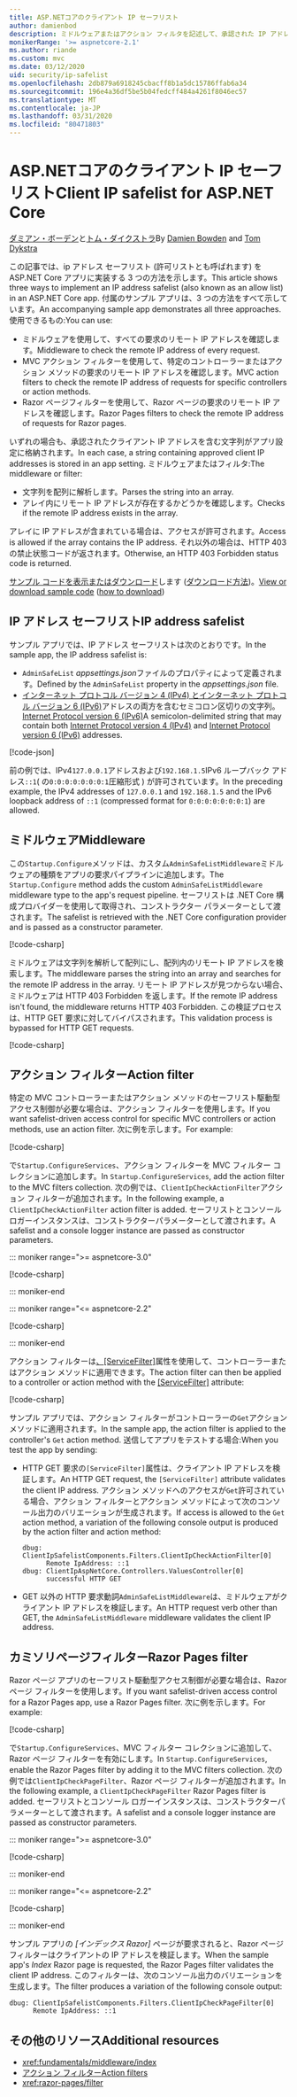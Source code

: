 ```yaml
---
title: ASP.NETコアのクライアント IP セーフリスト
author: damienbod
description: ミドルウェアまたはアクション フィルタを記述して、承認された IP アドレスの一覧に対してリモート IP アドレスを検証する方法を説明します。
monikerRange: '>= aspnetcore-2.1'
ms.author: riande
ms.custom: mvc
ms.date: 03/12/2020
uid: security/ip-safelist
ms.openlocfilehash: 2db879a6918245cbacff8b1a5dc15786ffab6a34
ms.sourcegitcommit: 196e4a36df5be5b04fedcff484a4261f8046ec57
ms.translationtype: MT
ms.contentlocale: ja-JP
ms.lasthandoff: 03/31/2020
ms.locfileid: "80471803"
---
```

# <a name="client-ip-safelist-for-aspnet-core"></a><span data-ttu-id="98140-103">ASP.NETコアのクライアント IP セーフリスト</span><span class="sxs-lookup"><span data-stu-id="98140-103">Client IP safelist for ASP.NET Core</span></span>

<span data-ttu-id="98140-104">[ダミアン・ボーデン](https://twitter.com/damien_bod)と[トム・ダイクストラ](https://github.com/tdykstra)</span><span class="sxs-lookup"><span data-stu-id="98140-104">By [Damien Bowden](https://twitter.com/damien_bod) and [Tom Dykstra](https://github.com/tdykstra)</span></span>
 
<span data-ttu-id="98140-105">この記事では、ip アドレス セーフリスト (許可リストとも呼ばれます) を ASP.NET Core アプリに実装する 3 つの方法を示します。</span><span class="sxs-lookup"><span data-stu-id="98140-105">This article shows three ways to implement an IP address safelist (also known as an allow list) in an ASP.NET Core app.</span></span> <span data-ttu-id="98140-106">付属のサンプル アプリは、3 つの方法をすべて示しています。</span><span class="sxs-lookup"><span data-stu-id="98140-106">An accompanying sample app demonstrates all three approaches.</span></span> <span data-ttu-id="98140-107">使用できるもの:</span><span class="sxs-lookup"><span data-stu-id="98140-107">You can use:</span></span>

* <span data-ttu-id="98140-108">ミドルウェアを使用して、すべての要求のリモート IP アドレスを確認します。</span><span class="sxs-lookup"><span data-stu-id="98140-108">Middleware to check the remote IP address of every request.</span></span>
* <span data-ttu-id="98140-109">MVC アクション フィルターを使用して、特定のコントローラーまたはアクション メソッドの要求のリモート IP アドレスを確認します。</span><span class="sxs-lookup"><span data-stu-id="98140-109">MVC action filters to check the remote IP address of requests for specific controllers or action methods.</span></span>
* <span data-ttu-id="98140-110">Razor ページフィルターを使用して、Razor ページの要求のリモート IP アドレスを確認します。</span><span class="sxs-lookup"><span data-stu-id="98140-110">Razor Pages filters to check the remote IP address of requests for Razor pages.</span></span>

<span data-ttu-id="98140-111">いずれの場合も、承認されたクライアント IP アドレスを含む文字列がアプリ設定に格納されます。</span><span class="sxs-lookup"><span data-stu-id="98140-111">In each case, a string containing approved client IP addresses is stored in an app setting.</span></span> <span data-ttu-id="98140-112">ミドルウェアまたはフィルタ:</span><span class="sxs-lookup"><span data-stu-id="98140-112">The middleware or filter:</span></span>

* <span data-ttu-id="98140-113">文字列を配列に解析します。</span><span class="sxs-lookup"><span data-stu-id="98140-113">Parses the string into an array.</span></span> 
* <span data-ttu-id="98140-114">アレイ内にリモート IP アドレスが存在するかどうかを確認します。</span><span class="sxs-lookup"><span data-stu-id="98140-114">Checks if the remote IP address exists in the array.</span></span>

<span data-ttu-id="98140-115">アレイに IP アドレスが含まれている場合は、アクセスが許可されます。</span><span class="sxs-lookup"><span data-stu-id="98140-115">Access is allowed if the array contains the IP address.</span></span> <span data-ttu-id="98140-116">それ以外の場合は、HTTP 403 の禁止状態コードが返されます。</span><span class="sxs-lookup"><span data-stu-id="98140-116">Otherwise, an HTTP 403 Forbidden status code is returned.</span></span>

<span data-ttu-id="98140-117">[サンプル コードを表示またはダウンロード](https://github.com/dotnet/AspNetCore.Docs/tree/master/aspnetcore/security/ip-safelist/samples)します ([ダウンロード方法](xref:index#how-to-download-a-sample))。</span><span class="sxs-lookup"><span data-stu-id="98140-117">[View or download sample code](https://github.com/dotnet/AspNetCore.Docs/tree/master/aspnetcore/security/ip-safelist/samples) ([how to download](xref:index#how-to-download-a-sample))</span></span>

## <a name="ip-address-safelist"></a><span data-ttu-id="98140-118">IP アドレス セーフリスト</span><span class="sxs-lookup"><span data-stu-id="98140-118">IP address safelist</span></span>

<span data-ttu-id="98140-119">サンプル アプリでは、IP アドレス セーフリストは次のとおりです。</span><span class="sxs-lookup"><span data-stu-id="98140-119">In the sample app, the IP address safelist is:</span></span>

* <span data-ttu-id="98140-120">`AdminSafeList` *appsettings.json*ファイルのプロパティによって定義されます。</span><span class="sxs-lookup"><span data-stu-id="98140-120">Defined by the `AdminSafeList` property in the *appsettings.json* file.</span></span>
* <span data-ttu-id="98140-121">[インターネット プロトコル バージョン 4 (IPv4) とインターネット プロトコル バージョン 6 (IPv6)](https://wikipedia.org/wiki/IPv4)アドレスの両方を含むセミコロン区切りの文字列。 [Internet Protocol version 6 (IPv6)](https://wikipedia.org/wiki/IPv6)</span><span class="sxs-lookup"><span data-stu-id="98140-121">A semicolon-delimited string that may contain both [Internet Protocol version 4 (IPv4)](https://wikipedia.org/wiki/IPv4) and [Internet Protocol version 6 (IPv6)](https://wikipedia.org/wiki/IPv6) addresses.</span></span>

[!code-json[](ip-safelist/samples/3.x/ClientIpAspNetCore/appsettings.json?range=1-3&highlight=2)]

<span data-ttu-id="98140-122">前の例では、IPv4`127.0.0.1`アドレスおよび`192.168.1.5`IPv6 ループバック アドレス`::1`( の`0:0:0:0:0:0:0:1`圧縮形式 ) が許可されています。</span><span class="sxs-lookup"><span data-stu-id="98140-122">In the preceding example, the IPv4 addresses of `127.0.0.1` and `192.168.1.5` and the IPv6 loopback address of `::1` (compressed format for `0:0:0:0:0:0:0:1`) are allowed.</span></span>

## <a name="middleware"></a><span data-ttu-id="98140-123">ミドルウェア</span><span class="sxs-lookup"><span data-stu-id="98140-123">Middleware</span></span>

<span data-ttu-id="98140-124">この`Startup.Configure`メソッドは、カスタム`AdminSafeListMiddleware`ミドルウェアの種類をアプリの要求パイプラインに追加します。</span><span class="sxs-lookup"><span data-stu-id="98140-124">The `Startup.Configure` method adds the custom `AdminSafeListMiddleware` middleware type to the app's request pipeline.</span></span> <span data-ttu-id="98140-125">セーフリストは .NET Core 構成プロバイダーを使用して取得され、コンストラクター パラメーターとして渡されます。</span><span class="sxs-lookup"><span data-stu-id="98140-125">The safelist is retrieved with the .NET Core configuration provider and is passed as a constructor parameter.</span></span>

[!code-csharp[](ip-safelist/samples/3.x/ClientIpAspNetCore/Startup.cs?name=snippet_ConfigureAddMiddleware)]

<span data-ttu-id="98140-126">ミドルウェアは文字列を解析して配列にし、配列内のリモート IP アドレスを検索します。</span><span class="sxs-lookup"><span data-stu-id="98140-126">The middleware parses the string into an array and searches for the remote IP address in the array.</span></span> <span data-ttu-id="98140-127">リモート IP アドレスが見つからない場合、ミドルウェアは HTTP 403 Forbidden を返します。</span><span class="sxs-lookup"><span data-stu-id="98140-127">If the remote IP address isn't found, the middleware returns HTTP 403 Forbidden.</span></span> <span data-ttu-id="98140-128">この検証プロセスは、HTTP GET 要求に対してバイパスされます。</span><span class="sxs-lookup"><span data-stu-id="98140-128">This validation process is bypassed for HTTP GET requests.</span></span>

[!code-csharp[](ip-safelist/samples/Shared/ClientIpSafelistComponents/Middlewares/AdminSafeListMiddleware.cs?name=snippet_ClassOnly)]

## <a name="action-filter"></a><span data-ttu-id="98140-129">アクション フィルター</span><span class="sxs-lookup"><span data-stu-id="98140-129">Action filter</span></span>

<span data-ttu-id="98140-130">特定の MVC コントローラーまたはアクション メソッドのセーフリスト駆動型アクセス制御が必要な場合は、アクション フィルターを使用します。</span><span class="sxs-lookup"><span data-stu-id="98140-130">If you want safelist-driven access control for specific MVC controllers or action methods, use an action filter.</span></span> <span data-ttu-id="98140-131">次に例を示します。</span><span class="sxs-lookup"><span data-stu-id="98140-131">For example:</span></span>

[!code-csharp[](ip-safelist/samples/Shared/ClientIpSafelistComponents/Filters/ClientIpCheckActionFilter.cs?name=snippet_ClassOnly)]

<span data-ttu-id="98140-132">で`Startup.ConfigureServices`、アクション フィルターを MVC フィルター コレクションに追加します。</span><span class="sxs-lookup"><span data-stu-id="98140-132">In `Startup.ConfigureServices`, add the action filter to the MVC filters collection.</span></span> <span data-ttu-id="98140-133">次の例では、`ClientIpCheckActionFilter`アクション フィルターが追加されます。</span><span class="sxs-lookup"><span data-stu-id="98140-133">In the following example, a `ClientIpCheckActionFilter` action filter is added.</span></span> <span data-ttu-id="98140-134">セーフリストとコンソール ロガーインスタンスは、コンストラクターパラメーターとして渡されます。</span><span class="sxs-lookup"><span data-stu-id="98140-134">A safelist and a console logger instance are passed as constructor parameters.</span></span>

::: moniker range=">= aspnetcore-3.0"

[!code-csharp[](ip-safelist/samples/3.x/ClientIpAspNetCore/Startup.cs?name=snippet_ConfigureServicesActionFilter)]

::: moniker-end

::: moniker range="<= aspnetcore-2.2"

[!code-csharp[](ip-safelist/samples/2.x/ClientIpAspNetCore/Startup.cs?name=snippet_ConfigureServicesActionFilter)]

::: moniker-end

<span data-ttu-id="98140-135">アクション フィルターは[、[ServiceFilter]](xref:Microsoft.AspNetCore.Mvc.ServiceFilterAttribute)属性を使用して、コントローラーまたはアクション メソッドに適用できます。</span><span class="sxs-lookup"><span data-stu-id="98140-135">The action filter can then be applied to a controller or action method with the [[ServiceFilter]](xref:Microsoft.AspNetCore.Mvc.ServiceFilterAttribute) attribute:</span></span>

[!code-csharp[](ip-safelist/samples/3.x/ClientIpAspNetCore/Controllers/ValuesController.cs?name=snippet_ActionFilter&highlight=1)]

<span data-ttu-id="98140-136">サンプル アプリでは、アクション フィルターがコントローラーの`Get`アクション メソッドに適用されます。</span><span class="sxs-lookup"><span data-stu-id="98140-136">In the sample app, the action filter is applied to the controller's `Get` action method.</span></span> <span data-ttu-id="98140-137">送信してアプリをテストする場合:</span><span class="sxs-lookup"><span data-stu-id="98140-137">When you test the app by sending:</span></span>

* <span data-ttu-id="98140-138">HTTP GET 要求の`[ServiceFilter]`属性は、クライアント IP アドレスを検証します。</span><span class="sxs-lookup"><span data-stu-id="98140-138">An HTTP GET request, the `[ServiceFilter]` attribute validates the client IP address.</span></span> <span data-ttu-id="98140-139">アクション メソッドへのアクセスが`Get`許可されている場合、アクション フィルターとアクション メソッドによって次のコンソール出力のバリエーションが生成されます。</span><span class="sxs-lookup"><span data-stu-id="98140-139">If access is allowed to the `Get` action method, a variation of the following console output is produced by the action filter and action method:</span></span>

    ```
    dbug: ClientIpSafelistComponents.Filters.ClientIpCheckActionFilter[0]
          Remote IpAddress: ::1
    dbug: ClientIpAspNetCore.Controllers.ValuesController[0]
          successful HTTP GET    
    ```

* <span data-ttu-id="98140-140">GET 以外の HTTP 要求動詞`AdminSafeListMiddleware`は、ミドルウェアがクライアント IP アドレスを検証します。</span><span class="sxs-lookup"><span data-stu-id="98140-140">An HTTP request verb other than GET, the `AdminSafeListMiddleware` middleware validates the client IP address.</span></span>

## <a name="razor-pages-filter"></a><span data-ttu-id="98140-141">カミソリページフィルター</span><span class="sxs-lookup"><span data-stu-id="98140-141">Razor Pages filter</span></span>

<span data-ttu-id="98140-142">Razor ページ アプリのセーフリスト駆動型アクセス制御が必要な場合は、Razor ページ フィルターを使用します。</span><span class="sxs-lookup"><span data-stu-id="98140-142">If you want safelist-driven access control for a Razor Pages app, use a Razor Pages filter.</span></span> <span data-ttu-id="98140-143">次に例を示します。</span><span class="sxs-lookup"><span data-stu-id="98140-143">For example:</span></span>

[!code-csharp[](ip-safelist/samples/Shared/ClientIpSafelistComponents/Filters/ClientIpCheckPageFilter.cs?name=snippet_ClassOnly)]

<span data-ttu-id="98140-144">で`Startup.ConfigureServices`、MVC フィルター コレクションに追加して、Razor ページ フィルターを有効にします。</span><span class="sxs-lookup"><span data-stu-id="98140-144">In `Startup.ConfigureServices`, enable the Razor Pages filter by adding it to the MVC filters collection.</span></span> <span data-ttu-id="98140-145">次の例では`ClientIpCheckPageFilter`、Razor ページ フィルターが追加されます。</span><span class="sxs-lookup"><span data-stu-id="98140-145">In the following example, a `ClientIpCheckPageFilter` Razor Pages filter is added.</span></span> <span data-ttu-id="98140-146">セーフリストとコンソール ロガーインスタンスは、コンストラクターパラメーターとして渡されます。</span><span class="sxs-lookup"><span data-stu-id="98140-146">A safelist and a console logger instance are passed as constructor parameters.</span></span>

::: moniker range=">= aspnetcore-3.0"

[!code-csharp[](ip-safelist/samples/3.x/ClientIpAspNetCore/Startup.cs?name=snippet_ConfigureServicesPageFilter)]

::: moniker-end

::: moniker range="<= aspnetcore-2.2"

[!code-csharp[](ip-safelist/samples/2.x/ClientIpAspNetCore/Startup.cs?name=snippet_ConfigureServicesPageFilter)]

::: moniker-end

<span data-ttu-id="98140-147">サンプル アプリの *[インデックス Razor]* ページが要求されると、Razor ページ フィルターはクライアントの IP アドレスを検証します。</span><span class="sxs-lookup"><span data-stu-id="98140-147">When the sample app's *Index* Razor page is requested, the Razor Pages filter validates the client IP address.</span></span> <span data-ttu-id="98140-148">このフィルターは、次のコンソール出力のバリエーションを生成します。</span><span class="sxs-lookup"><span data-stu-id="98140-148">The filter produces a variation of the following console output:</span></span>

```
dbug: ClientIpSafelistComponents.Filters.ClientIpCheckPageFilter[0]
      Remote IpAddress: ::1
```

## <a name="additional-resources"></a><span data-ttu-id="98140-149">その他のリソース</span><span class="sxs-lookup"><span data-stu-id="98140-149">Additional resources</span></span>

* <xref:fundamentals/middleware/index>
* [<span data-ttu-id="98140-150">アクション フィルター</span><span class="sxs-lookup"><span data-stu-id="98140-150">Action filters</span></span>](xref:mvc/controllers/filters#action-filters)
* <xref:razor-pages/filter>
